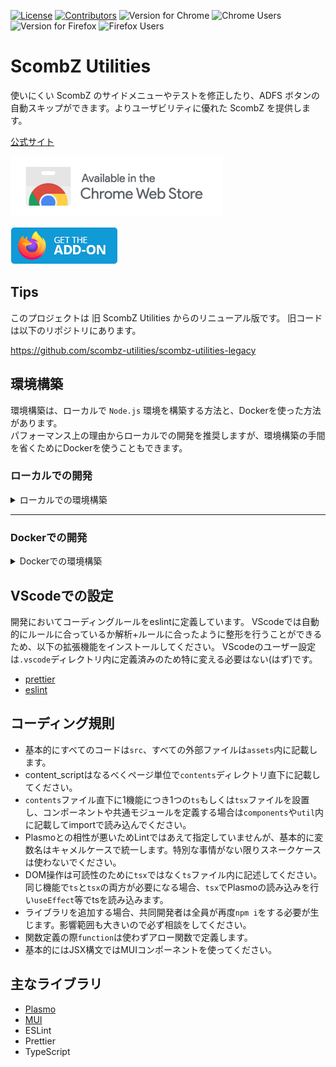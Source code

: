 [![License](https://img.shields.io/github/license/scombz-utilities/scombz-utilities-react?color=white&style=flat-square)](https://github.com/scombz-utilities/scombz-utilities-react/blob/main/LICENSE)
[![Contributors](https://img.shields.io/github/contributors/scombz-utilities/scombz-utilities-react?color=white&style=flat-square)](https://github.com/scombz-utilities/scombz-utilities-react/graphs/contributors)
![Version for Chrome](https://img.shields.io/chrome-web-store/v/iejnanaabfgocfjbnmhkfheghbkanibj?color=yellow&style=flat-square)
![Chrome Users](https://img.shields.io/chrome-web-store/users/iejnanaabfgocfjbnmhkfheghbkanibj?color=yellow&style=flat-square)
![Version for Firefox](https://img.shields.io/amo/v/scombz-utilities?color=red&style=flat-square)
![Firefox Users](https://img.shields.io/amo/users/scombz-utilities?color=red&style=flat-square)

# ScombZ Utilities

使いにくい ScombZ のサイドメニューやテストを修正したり、ADFS ボタンの自動スキップができます。よりユーザビリティに優れた ScombZ を提供します。

[公式サイト](https://scombz-utilities.com)

[![Chrome 版のリンク](./chrome.png)](https://chrome.google.com/webstore/detail/scombz-utilities/iejnanaabfgocfjbnmhkfheghbkanibj)

[![Firefox 版のリンク](./firefox.png)](https://addons.mozilla.org/ja/firefox/addon/scombz-utilities/)

## Tips

このプロジェクトは 旧 ScombZ Utilities からのリニューアル版です。
旧コードは以下のリポジトリにあります。

https://github.com/scombz-utilities/scombz-utilities-legacy

## 環境構築

環境構築は、ローカルで `Node.js` 環境を構築する方法と、Dockerを使った方法があります。  
パフォーマンス上の理由からローカルでの開発を推奨しますが、環境構築の手間を省くためにDockerを使うこともできます。

### ローカルでの開発

<details>
<summary> ローカルでの環境構築 </summary>

注意: **Nodeのバージョンは必ず`.node-version`記載のものに合わせること**

### nodeの準備

nodeのバージョンは`20.11.1`で固定とします。

`.node-version`ファイルでバージョンを指定しているため、対応したバージョン管理ツールを使ってインストールしてください。
[asdf](https://asdf-vm.com/)や[nodenv](https://github.com/nodenv/nodenv)などのバージョン管理ツールを使うとよいでしょう。
このreadmeでは`nodenv`を使ったガイドを載せます。

---

<details>
<summary> asdfで実行する際の注意 </summary>

`asdf` の場合は`.node-version`を標準では読み込まないため、`~/.asdfrc`に以下の記述を追加してください。

```bash
legacy_version_file = yes
```

</details>

<details>
<summary> nodenvのインストール for Mac </summary>

① HomeBrewでnodenvのインストールを行います。

```bash
$ brew install nodenv
```

② `~/.zshrc`の最終行にhookを追加します。以下のコマンド2つを実行してください。

（echoではなく、vim等で直接書き込んでも問題ありません）

```bash
$ echo 'export PATH="$HOME/.nodenv/bin:$PATH"' >> ~/.zshrc
```

```bash
$ echo 'eval "$(nodenv init -)"' >> ~/.zshrc
```

③ このままでは `.zshrc`が読み込まれていないので、再読み込みを行います。

```bash
$ source ~/.zshrc
```

④ `.node-version`に記載されているnodeのバージョンを確認して下さい。

(記事確認時点では `v20.11.1`)

確認したバージョンをnodenvでインストールします。

( `.node-version`に記載されているのがv20.11.1でない場合はコマンドを適切に変更してください)

```bash
$ nodenv install 20.11.1
```

⑤ nodenvをリフレッシュします

```bash
$ nodenv rehash
```

⑥ インストールされたnodeのバージョンが合っているかを確認します

```bash
$ node -v
```

</details>

<details>
<summary> nodenvのインストール for Windows (Ubuntu)</summary>

**ここからは必ずWSL Ubuntuを使用してください**

① ビルドツールが無いかもしれないのでインストールします(あればスキップで構わない)

```bash
$ sudo apt install build-essential
```

② 公式の手順でnodenvのインストールを行います(公式: https://github.com/nodenv/nodenv )。さらに、 `nodenv install` を有効にするため、node-buildもインストールします(野良記事: https://omohikane.com/ubuntu_intall_nodenv/ )。

```bash
$ git clone https://github.com/nodenv/nodenv.git ~/.nodenv
$ cd ~/.nodenv && src/configure && make -C src
$ git clone https://github.com/nodenv/node-build.git ~/.nodenv/plugins/node-build
```

③ `~/.bashrc`の最終行にhookを追加します。以下のコマンド2つを実行してください。

（echoではなく、vim等で直接書き込んでも問題ありません）

（bash以外のシェルを使っている場合は出力先を適宜変更してください）

```bash
$ echo 'export PATH="$HOME/.nodenv/bin:$PATH"' >> ~/.bashrc
```

```bash
$ echo 'eval "$(nodenv init -)"' >> ~/.bashrc
```

③ このままでは `.bashrc`が読み込まれていないので、再読み込みを行います。

```bash
$ source ~/.bashrc
```

④ `.node-version`に記載されているnodeのバージョンを確認して下さい。

(記事確認時点では `v20.11.1`)

確認したバージョンをnodenvでインストールします。

( `.node-version`に記載されているのがv20.11.1でない場合はコマンドを適切に変更してください)

```bash
$ nodenv install 20.11.1
$ nodenv global 20.11.1
```

⑤ nodenvをリフレッシュします

```bash
$ nodenv rehash
```

⑥ インストールされたnodeのバージョンが合っているかを確認します

```bash
$ node -v
```

</details>

---

### 依存関係パッケージのインストール

このレポジトリでは基本的にパッケージ管理には`npm`を用います。
以下のコマンドを実行して依存関係をインストールしてください。

```bash
$ npm i
```

### 開発サーバーの立ち上げ

以下のコマンドで開発サーバーを立ち上げられます。
`build/chrome-mv3-dev`を読み込んでください。
tsxファイル等を更新するとライブローディングされます。

```bash
$ npm run dev
```

### 配布用のビルド

以下のコマンドでビルドできます。
ChromeとFireFoxに対応したビルドがそれぞれ生成されます。

```bash
$ npm run build
```

</details>

---

### Dockerでの開発

<details>
<summary> Dockerでの環境構築 </summary>

1. (まだの場合は)[Docker Desktop](https://www.docker.com/get-started/)をインストールしてください。
1. 以下のコマンドを実行して必要なモジュールをインストールしてください。makeコマンドが使えない場合は、makeをインストールするか、直接docker-composeコマンドを実行してください。

```bash
$ make i
or
$ docker compose run --rm app npm i
```

### 開発サーバーの立ち上げ

以下のコマンドで開発サーバーを立ち上げられます。
`build/chrome-mv3-dev`を読み込んでください。
tsxファイル等を更新するとライブローディングされます。

```bash
$ make dev
or
$ docker compose run --rm app npm run dev
```

### 配布用のビルド

以下のコマンドでビルドできます。
ChromeとFireFoxに対応したビルドがそれぞれ生成されます。

```bash
$ make build
or
$ docker compose run --rm app npm run build
```

</details>

## VScodeでの設定

開発においてコーディングルールをeslintに定義しています。
VScodeでは自動的にルールに合っているか解析+ルールに合ったように整形を行うことができるため、以下の拡張機能をインストールしてください。
VScodeのユーザー設定は`.vscode`ディレクトリ内に定義済みのため特に変える必要はない(はず)です。

- [prettier](https://marketplace.visualstudio.com/items?itemName=esbenp.prettier-vscode)
- [eslint](https://marketplace.visualstudio.com/items?itemName=dbaeumer.vscode-eslint)

## コーディング規則

- 基本的にすべてのコードは`src`、すべての外部ファイルは`assets`内に記載します。
- content_scriptはなるべくページ単位で`contents`ディレクトリ直下に記載してください。
- `contents`ファイル直下に1機能につき1つの`ts`もしくは`tsx`ファイルを設置し、コンポーネントや共通モジュールを定義する場合は`components`や`util`内に記載してimportで読み込んでください。
- Plasmoとの相性が悪いためLintではあえて指定していませんが、基本的に変数名はキャメルケースで統一します。特別な事情がない限りスネークケースは使わないでください。
- DOM操作は可読性のために`tsx`ではなく`ts`ファイル内に記述してください。同じ機能で`ts`と`tsx`の両方が必要になる場合、`tsx`でPlasmoの読み込みを行い`useEffect`等でtsを読み込みます。
- ライブラリを追加する場合、共同開発者は全員が再度`npm i`をする必要が生じます。影響範囲も大きいので必ず相談をしてください。
- 関数定義の際`function`は使わずアロー関数で定義します。
- 基本的にはJSX構文ではMUIコンポーネントを使ってください。

## 主なライブラリ

- [Plasmo](https://docs.plasmo.com/)
- [MUI](https://mui.com/material-ui/)
- ESLint
- Prettier
- TypeScript
